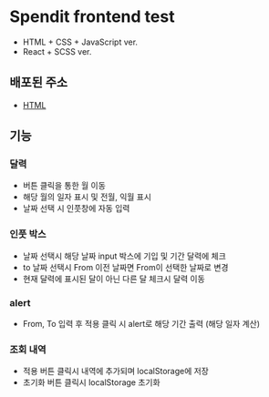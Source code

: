 # Spendit frontend test

- HTML + CSS + JavaScript ver.
- React + SCSS ver.

## 배포된 주소

- [HTML](https://eloquent-roentgen-9bd1ca.netlify.com/)

## 기능

### 달력

- 버튼 클릭을 통한 월 이동
- 해당 월의 일자 표시 및 전월, 익월 표시
- 날짜 선택 시 인풋창에 자동 입력

### 인풋 박스

- 날짜 선택시 해당 날짜 input 박스에 기입 및 기간 달력에 체크
- to 날짜 선택시 From 이전 날짜면 From이 선택한 날짜로 변경
- 현재 달력에 표시된 달이 아닌 다른 달 체크시 달력 이동

### alert

- From, To 입력 후 적용 클릭 시 alert로 해당 기간 출력 (해당 일자 계산)

### 조회 내역

- 적용 버튼 클릭시 내역에 추가되며 localStorage에 저장
- 초기화 버튼 클릭시 localStorage 초기화
